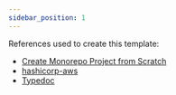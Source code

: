 ```yaml
---
sidebar_position: 1
---
```


References used to create this template:

- [Create Monorepo Project from Scratch](https://qubitpi.github.io/react.dev/learn/start-a-new-react-project#create-monorepo-from-scratch)
- [hashicorp-aws](https://qubitpi.github.io/hashicorp-aws/docs/react#auxiliary-actions)
- [Typedoc](https://qubitpi.github.io/typedoc-site/guides/installation/#integrating-with-docusaurus)
